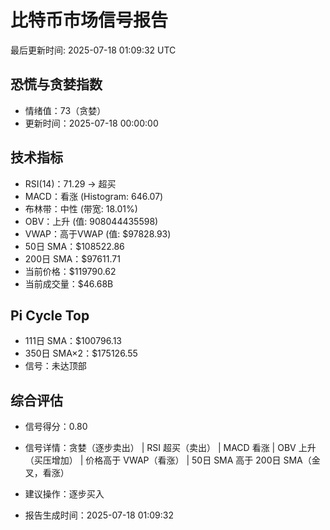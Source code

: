 # 比特币市场信号报告

最后更新时间: 2025-07-18 01:09:32 UTC

## 恐慌与贪婪指数
- 情绪值：73（贪婪）
- 更新时间：2025-07-18 00:00:00

## 技术指标
- RSI(14)：71.29 → 超买
- MACD：看涨 (Histogram: 646.07)
- 布林带：中性 (带宽: 18.01%)
- OBV：上升 (值: 908044435598)
- VWAP：高于VWAP (值: $97828.93)
- 50日 SMA：$108522.86
- 200日 SMA：$97611.71
- 当前价格：$119790.62
- 当前成交量：$46.68B

## Pi Cycle Top
- 111日 SMA：$100796.13
- 350日 SMA×2：$175126.55
- 信号：未达顶部

## 综合评估
- 信号得分：0.80
- 信号详情：贪婪（逐步卖出） | RSI 超买（卖出） | MACD 看涨 | OBV 上升（买压增加） | 价格高于 VWAP（看涨） | 50日 SMA 高于 200日 SMA（金叉，看涨）
- 建议操作：逐步买入

- 报告生成时间：2025-07-18 01:09:32